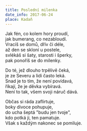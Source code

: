 ```yaml
---
title: Poslední milenka
date_info: 2017-06-24
place: Kadaň
---
```


Jak fén, co kolem hory proudí,  
jak bumerang, co nezabloudí.  
Vracíš se domů, dřív či déle,  
až den se skloní u postele,  
svlékáš si šaty, starosti i šperky,  
pak ponoříš se do milenky.  

Do té, jež dlouho trpělivě čeká,  
je ze Severu a lidi často leká.  
Snad je to tím, že není povídavá,  
říkají, že je děvka vybíravá.  
Není to tak, všem svoji náruč dává.  

Občas si ráda zaflirtuje,  
boky divoce pohupuje,  
do ucha šeptá "budu jen tvoje",  
kdo potká ji, ten pamatuje.  
Však s každým nakonec se pomiluje.  

